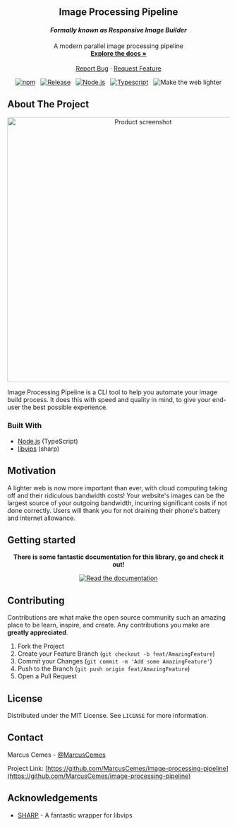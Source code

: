 <!-- PROJECT LOGO -->
<br />
<div align="center">

  <!--
  <a href="https://github.com/MarcusCemes/image-processing-pipeline">
    <img src="images/logo.png" alt="Logo" width="80" height="80">
  </a>

  <h3 align="center">Image Processing Pipeline</h3>
  -->

  <h2 align="center">Image Processing Pipeline</h2>
  <h4 align="center"><i>Formally known as Responsive Image Builder</i></h4>

  <div align="center">
    A modern parallel image processing pipeline
    <br />
    <a href="https://marcus-cemes.gitbook.io/image-processing-pipeline/"><strong>Explore the docs »</strong></a>
    <br />
    <br />
    <a href="https://github.com/MarcusCemes/image-processing-pipeline/issues">Report Bug</a>
    ·
    <a href="https://github.com/MarcusCemes/image-processing-pipeline/issues">Request Feature</a>
  </div>

[![npm][badge-npm]][link-npm]&nbsp;&nbsp;
[![Release][badge-release]][link-release]&nbsp;&nbsp;
[![Node.js][badge-node]][link-node]&nbsp;&nbsp;
[![Typescript][badge-typescript]][link-typescript]&nbsp;&nbsp;
![Make the web lighter][badge-lighter]

</div>

<!-- ABOUT THE PROJECT -->

## About The Project

<div align="center">
  <img width="600" alt="Product screenshot" src="https://gistcdn.githack.com/MarcusCemes/9b4a3bbfefdae55e435d5fc98d3df062/raw/2499e76d587db2d5d65466b10c7f8432b11e720a/responsive-image-builder-demo-2.svg" alt="An example of usage">
</div>

Image Processing Pipeline is a CLI tool to help you automate your image build process. It does this with speed and quality in mind, to give your end-user the best possible experience.

### Built With

- [Node.js](https://nodejs.org/en/) (TypeScript)
- [libvips](https://github.com/libvips/libvips) (sharp)

## Motivation

A lighter web is now more important than ever, with cloud computing taking off and their ridiculous bandwidth costs! Your website's images can be the largest source of your outgoing bandwidth, incurring significant costs if not done correctly. Users will thank you for not draining their phone's battery and internet allowance.

## Getting started

<div align="center">

**There is some fantastic documentation for this library, go and check it out!**

[![Read the documentation][badge-docs]][link-docs]

</div>

<!-- CONTRIBUTING -->

## Contributing

Contributions are what make the open source community such an amazing place to be learn, inspire, and create. Any contributions you make are **greatly appreciated**.

1. Fork the Project
2. Create your Feature Branch (`git checkout -b feat/AmazingFeature`)
3. Commit your Changes (`git commit -m 'Add some AmazingFeature'`)
4. Push to the Branch (`git push origin feat/AmazingFeature`)
5. Open a Pull Request

<!-- LICENSE -->

## License

Distributed under the MIT License. See `LICENSE` for more information.

<!-- CONTACT -->

## Contact

Marcus Cemes - [@MarcusCemes](https://twitter.com/MarcusCemes)

Project Link: [https://github.com/MarcusCemes/image-processing-pipeline](https://github.com/MarcusCemes/image-processing-pipeline)

<!-- ACKNOWLEDGEMENTS -->

## Acknowledgements

- [SHARP](https://github.com/lovell/sharp) - A fantastic wrapper for libvips

<!-- BADGES -->

[badge-npm]: https://img.shields.io/badge/npm-CB3837.svg?style=for-the-badge&logo=npm
[badge-release]: https://img.shields.io/github/release/MarcusCemes/image-processing-pipeline.svg?style=for-the-badge&color=FF851B
[badge-travis]: https://img.shields.io/badge/Travis_CI--FFDC00.svg?style=for-the-badge&logo=travis
[badge-node]: https://img.shields.io/badge/Node.js--339933.svg?style=for-the-badge&logo=node.js
[badge-typescript]: https://img.shields.io/badge/Typescript--0074D9.svg?style=for-the-badge&logo=typescript
[badge-lighter]: https://img.shields.io/badge/Make_the_web-lighter-7FDBFF.svg?style=for-the-badge
[badge-docs]: https://img.shields.io/badge/Documentation-007ACC.svg?style=for-the-badge&logo=read-the-docs

<!-- LINKS -->

[link-npm]: https://www.npmjs.com/package/image-processing-pipeline
[link-release]: https://github.com/MarcusCemes/image-processing-pipeline/releases/latest
[link-node]: https://nodejs.org
[link-typescript]: https://www.typescriptlang.org
[link-docs]: https://marcus-cemes.gitbook.io/image-processing-pipeline/
